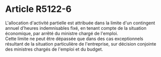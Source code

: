 # Article R5122-6

L'allocation d'activité partielle est attribuée dans la limite d'un contingent annuel d'heures indemnisables fixé, en tenant compte de la situation économique, par arrêté du ministre chargé de l'emploi.  
Cette limite ne peut être dépassée que dans des cas exceptionnels résultant de la situation particulière de l'entreprise, sur décision conjointe des ministres chargés de l'emploi et du budget.